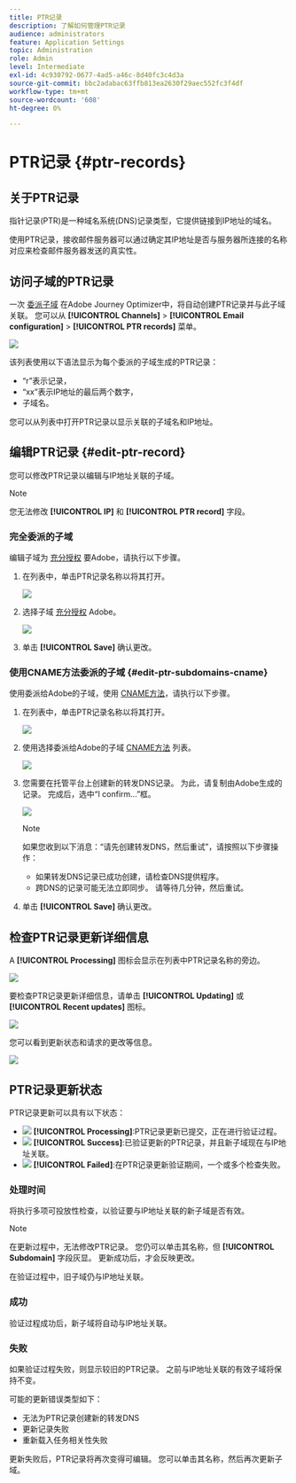 ```yaml
---
title: PTR记录
description: 了解如何管理PTR记录
audience: administrators
feature: Application Settings
topic: Administration
role: Admin
level: Intermediate
exl-id: 4c930792-0677-4ad5-a46c-8d40fc3c4d3a
source-git-commit: bbc2adabac63ffb813ea2630f29aec552fc3f4df
workflow-type: tm+mt
source-wordcount: '608'
ht-degree: 0%

---
```


# PTR记录 {#ptr-records}

## 关于PTR记录

指针记录(PTR)是一种域名系统(DNS)记录类型，它提供链接到IP地址的域名。

使用PTR记录，接收邮件服务器可以通过确定其IP地址是否与服务器所连接的名称对应来检查邮件服务器发送的真实性。

## 访问子域的PTR记录

一次 [委派子域](delegate-subdomain.md) 在Adobe Journey Optimizer中，将自动创建PTR记录并与此子域关联。 您可以从 **[!UICONTROL Channels]** > **[!UICONTROL Email configuration]** > **[!UICONTROL PTR records]** 菜单。

![](../assets/ptr-records.png)

该列表使用以下语法显示为每个委派的子域生成的PTR记录：

* “r”表示记录，
* “xx”表示IP地址的最后两个数字，
* 子域名。

您可以从列表中打开PTR记录以显示关联的子域名和IP地址。

## 编辑PTR记录 {#edit-ptr-record}

您可以修改PTR记录以编辑与IP地址关联的子域。

>[!NOTE]
>
>您无法修改 **[!UICONTROL IP]** 和 **[!UICONTROL PTR record]** 字段。

### 完全委派的子域

编辑子域为 [充分授权](delegate-subdomain.md#full-subdomain-delegation) 要Adobe，请执行以下步骤。

1. 在列表中，单击PTR记录名称以将其打开。

   ![](../assets/ptr-record-select.png)

1. 选择子域 [充分授权](delegate-subdomain.md#full-subdomain-delegation) Adobe。

   ![](../assets/ptr-record-subdomain.png)

1. 单击 **[!UICONTROL Save]** 确认更改。

### 使用CNAME方法委派的子域 {#edit-ptr-subdomains-cname}

使用委派给Adobe的子域，使用 [CNAME方法](delegate-subdomain.md#cname-subdomain-delegation)，请执行以下步骤。

1. 在列表中，单击PTR记录名称以将其打开。

   ![](../assets/ptr-record-select-cname.png)

1. 使用选择委派给Adobe的子域 [CNAME方法](delegate-subdomain.md#cname-subdomain-delegation) 列表。

   ![](../assets/ptr-record-subdomain-cname.png)

1. 您需要在托管平台上创建新的转发DNS记录。 为此，请复制由Adobe生成的记录。 完成后，选中“I confirm...”框。

   ![](../assets/ptr-record-subdomain-confirm.png)

   >[!NOTE]
   >
   >如果您收到以下消息：“请先创建转发DNS，然后重试”，请按照以下步骤操作：
   >   * 如果转发DNS记录已成功创建，请检查DNS提供程序。
   >   * 跨DNS的记录可能无法立即同步。 请等待几分钟，然后重试。


1. 单击 **[!UICONTROL Save]** 确认更改。

## 检查PTR记录更新详细信息

A **[!UICONTROL Processing]** 图标会显示在列表中PTR记录名称的旁边。

![](../assets/ptr-record-updating.png)

要检查PTR记录更新详细信息，请单击 **[!UICONTROL Updating]** 或 **[!UICONTROL Recent updates]** 图标。

![](../assets/ptr-record-recent-update.png)

您可以看到更新状态和请求的更改等信息。

![](../assets/ptr-record-updates.png)

## PTR记录更新状态

PTR记录更新可以具有以下状态：

* ![](../assets/do-not-localize/ptr-record-processing.png) **[!UICONTROL Processing]**:PTR记录更新已提交，正在进行验证过程。
* ![](../assets/do-not-localize/ptr-record-success.png) **[!UICONTROL Success]**:已验证更新的PTR记录，并且新子域现在与IP地址关联。
* ![](../assets/do-not-localize/ptr-record-failed.png) **[!UICONTROL Failed]**:在PTR记录更新验证期间，一个或多个检查失败。

### 处理时间

将执行多项可投放性检查，以验证要与IP地址关联的新子域是否有效。 <!--The processing time is around **48h-72h**, and can take up to **7-10 days**. Learn more on the checks performed during the validation cycle in [this section](#create-message-preset).-->

>[!NOTE]
>
>在更新过程中，无法修改PTR记录。 您仍可以单击其名称，但 **[!UICONTROL Subdomain]** 字段灰显。 更新成功后，才会反映更改。

在验证过程中，旧子域仍与IP地址关联。

### 成功

验证过程成功后，新子域将自动与IP地址关联。

### 失败

如果验证过程失败，则显示较旧的PTR记录。 之前与IP地址关联的有效子域将保持不变。

可能的更新错误类型如下：
* 无法为PTR记录创建新的转发DNS
* 更新记录失败
* 重新载入任务相关性失败

更新失败后，PTR记录将再次变得可编辑。 您可以单击其名称，然后再次更新子域。
